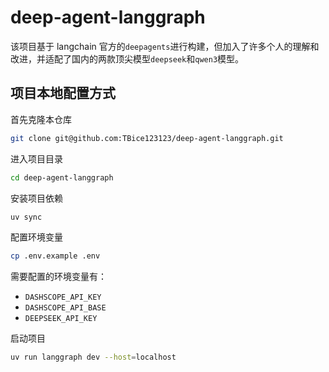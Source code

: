 # deep-agent-langgraph

该项目基于 langchain 官方的`deepagents`进行构建，但加入了许多个人的理解和改进，并适配了国内的两款顶尖模型`deepseek`和`qwen3`模型。

## 项目本地配置方式

首先克隆本仓库

```bash
git clone git@github.com:TBice123123/deep-agent-langgraph.git
```

进入项目目录

```bash
cd deep-agent-langgraph
```

安装项目依赖

```bash
uv sync
```

配置环境变量

```bash
cp .env.example .env
```

需要配置的环境变量有：

- `DASHSCOPE_API_KEY`
- `DASHSCOPE_API_BASE`
- `DEEPSEEK_API_KEY`

启动项目

```bash
uv run langgraph dev --host=localhost
```
